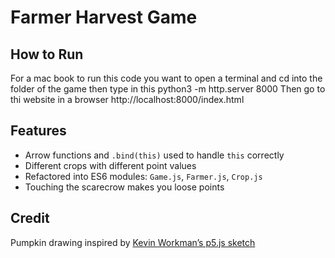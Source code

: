 # Farmer Harvest Game

## How to Run
For a mac book to run this code you want to open a terminal and cd into the folder of the game
then type in this
  python3 -m http.server 8000
Then go to thi website in a browser http://localhost:8000/index.html

## Features
- Arrow functions and `.bind(this)` used to handle `this` correctly
- Different crops with different point values 
- Refactored into ES6 modules: `Game.js`, `Farmer.js`, `Crop.js` 
- Touching the scarecrow makes you loose points 

## Credit
Pumpkin drawing inspired by [Kevin Workman’s p5.js sketch](https://editor.p5js.org/KevinWorkman/sketches/Rhpew5JsV)
